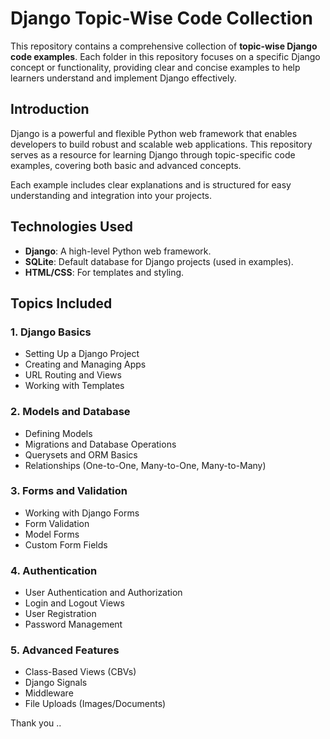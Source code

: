 # Django Topic-Wise Code Collection

This repository contains a comprehensive collection of **topic-wise Django code examples**. Each folder in this repository focuses on a specific Django concept or functionality, providing clear and concise examples to help learners understand and implement Django effectively.

## Introduction

Django is a powerful and flexible Python web framework that enables developers to build robust and scalable web applications. This repository serves as a resource for learning Django through topic-specific code examples, covering both basic and advanced concepts.

Each example includes clear explanations and is structured for easy understanding and integration into your projects.

## Technologies Used

- **Django**: A high-level Python web framework.
- **SQLite**: Default database for Django projects (used in examples).
- **HTML/CSS**: For templates and styling.

## Topics Included

### **1. Django Basics**
- Setting Up a Django Project
- Creating and Managing Apps
- URL Routing and Views
- Working with Templates

### **2. Models and Database**
- Defining Models
- Migrations and Database Operations
- Querysets and ORM Basics
- Relationships (One-to-One, Many-to-One, Many-to-Many)

### **3. Forms and Validation**
- Working with Django Forms
- Form Validation
- Model Forms
- Custom Form Fields

### **4. Authentication**
- User Authentication and Authorization
- Login and Logout Views
- User Registration
- Password Management

### **5. Advanced Features**
- Class-Based Views (CBVs)
- Django Signals
- Middleware
- File Uploads (Images/Documents)

Thank you ..
